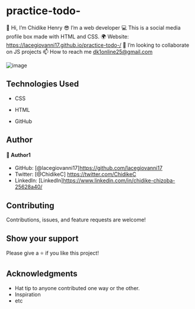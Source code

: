 # practice-todo-
👋 Hi, I’m Chidike Henry 
😎 I’m a web developer 
💻 This is a social media profile box made with HTML and CSS. 
🌍 Website:  https://lacegiovanni17.github.io/practice-todo-/
💞️ I’m looking to collaborate on JS projects 
📫 How to reach me dk1online25@gmail.com

![image](https://user-images.githubusercontent.com/30509335/191624275-b655192d-dae6-4e48-b410-d3a473b8cb13.png)


## Technologies Used
* CSS
* HTML

* GitHub

## Author

#### 👤 Author1
- GitHub: [@lacegiovanni17]https://github.com/lacegiovanni17
- Twitter: [@ChidikeC] https://twitter.com/ChidikeC
- LinkedIn: [LinkedIn]https://www.linkedin.com/in/chidike-chizoba-25628a40/

## Contributing 
Contributions, issues, and feature requests are welcome!

## Show your support
Please give a ⭐️ if you like this project! 

## Acknowledgments
- Hat tip to anyone contributed one way or the other.
- Inspiration
- etc
